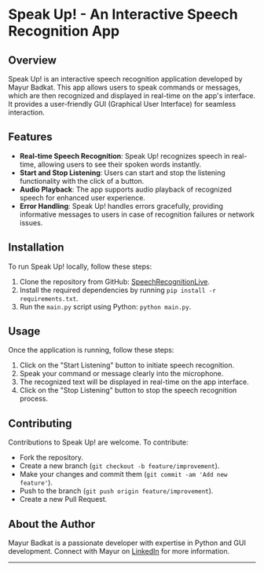 # Speak Up! - An Interactive Speech Recognition App

## Overview
Speak Up! is an interactive speech recognition application developed by Mayur Badkat. This app allows users to speak commands or messages, which are then recognized and displayed in real-time on the app's interface. It provides a user-friendly GUI (Graphical User Interface) for seamless interaction.

## Features
- **Real-time Speech Recognition**: Speak Up! recognizes speech in real-time, allowing users to see their spoken words instantly.
- **Start and Stop Listening**: Users can start and stop the listening functionality with the click of a button.
- **Audio Playback**: The app supports audio playback of recognized speech for enhanced user experience.
- **Error Handling**: Speak Up! handles errors gracefully, providing informative messages to users in case of recognition failures or network issues.

## Installation
To run Speak Up! locally, follow these steps:
1. Clone the repository from GitHub: [SpeechRecognitionLive](https://github.com/mayurbt12/SpeechRecognitionLive).
2. Install the required dependencies by running `pip install -r requirements.txt`.
3. Run the `main.py` script using Python: `python main.py`.

## Usage
Once the application is running, follow these steps:
1. Click on the "Start Listening" button to initiate speech recognition.
2. Speak your command or message clearly into the microphone.
3. The recognized text will be displayed in real-time on the app interface.
4. Click on the "Stop Listening" button to stop the speech recognition process.

## Contributing
Contributions to Speak Up! are welcome. To contribute:
- Fork the repository.
- Create a new branch (`git checkout -b feature/improvement`).
- Make your changes and commit them (`git commit -am 'Add new feature'`).
- Push to the branch (`git push origin feature/improvement`).
- Create a new Pull Request.

## About the Author
Mayur Badkat is a passionate developer with expertise in Python and GUI development. Connect with Mayur on [LinkedIn]() for more information.

---
